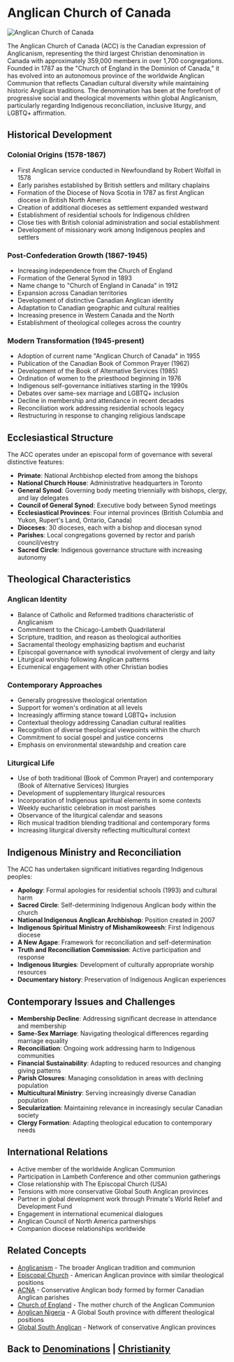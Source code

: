 # Anglican Church of Canada

![Anglican Church of Canada](anglican_canada.jpg)

The Anglican Church of Canada (ACC) is the Canadian expression of Anglicanism, representing the third largest Christian denomination in Canada with approximately 359,000 members in over 1,700 congregations. Founded in 1787 as the "Church of England in the Dominion of Canada," it has evolved into an autonomous province of the worldwide Anglican Communion that reflects Canadian cultural diversity while maintaining historic Anglican traditions. The denomination has been at the forefront of progressive social and theological movements within global Anglicanism, particularly regarding Indigenous reconciliation, inclusive liturgy, and LGBTQ+ affirmation.

## Historical Development

### Colonial Origins (1578-1867)

- First Anglican service conducted in Newfoundland by Robert Wolfall in 1578
- Early parishes established by British settlers and military chaplains
- Formation of the Diocese of Nova Scotia in 1787 as first Anglican diocese in British North America
- Creation of additional dioceses as settlement expanded westward
- Establishment of residential schools for Indigenous children
- Close ties with British colonial administration and social establishment
- Development of missionary work among Indigenous peoples and settlers

### Post-Confederation Growth (1867-1945)

- Increasing independence from the Church of England
- Formation of the General Synod in 1893
- Name change to "Church of England in Canada" in 1912
- Expansion across Canadian territories
- Development of distinctive Canadian Anglican identity
- Adaptation to Canadian geographic and cultural realities
- Increasing presence in Western Canada and the North
- Establishment of theological colleges across the country

### Modern Transformation (1945-present)

- Adoption of current name "Anglican Church of Canada" in 1955
- Publication of the Canadian Book of Common Prayer (1962)
- Development of the Book of Alternative Services (1985)
- Ordination of women to the priesthood beginning in 1976
- Indigenous self-governance initiatives starting in the 1990s
- Debates over same-sex marriage and LGBTQ+ inclusion
- Decline in membership and attendance in recent decades
- Reconciliation work addressing residential schools legacy
- Restructuring in response to changing religious landscape

## Ecclesiastical Structure

The ACC operates under an episcopal form of governance with several distinctive features:

- **Primate**: National Archbishop elected from among the bishops
- **National Church House**: Administrative headquarters in Toronto
- **General Synod**: Governing body meeting triennially with bishops, clergy, and lay delegates
- **Council of General Synod**: Executive body between Synod meetings
- **Ecclesiastical Provinces**: Four internal provinces (British Columbia and Yukon, Rupert's Land, Ontario, Canada)
- **Dioceses**: 30 dioceses, each with a bishop and diocesan synod
- **Parishes**: Local congregations governed by rector and parish council/vestry
- **Sacred Circle**: Indigenous governance structure with increasing autonomy

## Theological Characteristics

### Anglican Identity

- Balance of Catholic and Reformed traditions characteristic of Anglicanism
- Commitment to the Chicago-Lambeth Quadrilateral
- Scripture, tradition, and reason as theological authorities
- Sacramental theology emphasizing baptism and eucharist
- Episcopal governance with synodical involvement of clergy and laity
- Liturgical worship following Anglican patterns
- Ecumenical engagement with other Christian bodies

### Contemporary Approaches

- Generally progressive theological orientation
- Support for women's ordination at all levels
- Increasingly affirming stance toward LGBTQ+ inclusion
- Contextual theology addressing Canadian cultural realities
- Recognition of diverse theological viewpoints within the church
- Commitment to social gospel and justice concerns
- Emphasis on environmental stewardship and creation care

### Liturgical Life

- Use of both traditional (Book of Common Prayer) and contemporary (Book of Alternative Services) liturgies
- Development of supplementary liturgical resources
- Incorporation of Indigenous spiritual elements in some contexts
- Weekly eucharistic celebration in most parishes
- Observance of the liturgical calendar and seasons
- Rich musical tradition blending traditional and contemporary forms
- Increasing liturgical diversity reflecting multicultural context

## Indigenous Ministry and Reconciliation

The ACC has undertaken significant initiatives regarding Indigenous peoples:

- **Apology**: Formal apologies for residential schools (1993) and cultural harm
- **Sacred Circle**: Self-determining Indigenous Anglican body within the church
- **National Indigenous Anglican Archbishop**: Position created in 2007
- **Indigenous Spiritual Ministry of Mishamikoweesh**: First Indigenous diocese
- **A New Agape**: Framework for reconciliation and self-determination
- **Truth and Reconciliation Commission**: Active participation and response
- **Indigenous liturgies**: Development of culturally appropriate worship resources
- **Documentary history**: Preservation of Indigenous Anglican experiences

## Contemporary Issues and Challenges

- **Membership Decline**: Addressing significant decrease in attendance and membership
- **Same-Sex Marriage**: Navigating theological differences regarding marriage equality
- **Reconciliation**: Ongoing work addressing harm to Indigenous communities
- **Financial Sustainability**: Adapting to reduced resources and changing giving patterns
- **Parish Closures**: Managing consolidation in areas with declining population
- **Multicultural Ministry**: Serving increasingly diverse Canadian population
- **Secularization**: Maintaining relevance in increasingly secular Canadian society
- **Clergy Formation**: Adapting theological education to contemporary needs

## International Relations

- Active member of the worldwide Anglican Communion
- Participation in Lambeth Conference and other communion gatherings
- Close relationship with The Episcopal Church (USA)
- Tensions with more conservative Global South Anglican provinces
- Partner in global development work through Primate's World Relief and Development Fund
- Engagement in international ecumenical dialogues
- Anglican Council of North America partnerships
- Companion diocese relationships worldwide

## Related Concepts

- [Anglicanism](anglicanism.md) - The broader Anglican tradition and communion
- [Episcopal Church](episcopal_church.md) - American Anglican province with similar theological positions
- [ACNA](acna.md) - Conservative Anglican body formed by former Canadian Anglican parishes
- [Church of England](church_of_england.md) - The mother church of the Anglican Communion
- [Anglican Nigeria](anglican_nigeria.md) - A Global South province with different theological positions
- [Global South Anglican](global_south_anglican.md) - Network of conservative Anglican provinces

## Back to [Denominations](./README.md) | [Christianity](../README.md)
